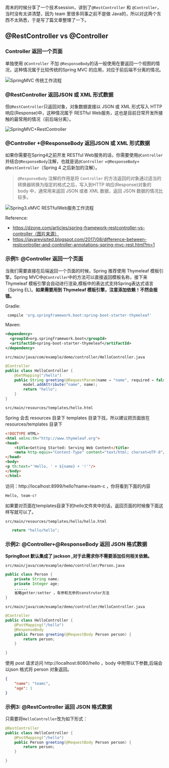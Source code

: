 周末的时候分享了一个技术session，讲到了`@RestController` 和 `@Controller`，当时没有太讲清楚，因为 team 里很多同事之前不是做 Java的，所以对这两个东西不太熟悉，于是写了篇文章整理了一下。

## @RestController vs @Controller

### Controller 返回一个页面

单独使用 `@Controller` 不加 `@ResponseBody`的话一般使用在要返回一个视图的情况，这种情况属于比较传统的Spring MVC 的应用，对应于前后端不分离的情况。


![SpringMVC 传统工作流程](https://my-blog-to-use.oss-cn-beijing.aliyuncs.com/2019-7/SpringMVC传统工作流程.png)

### @RestController 返回JSON 或 XML 形式数据

但`@RestController`只返回对象，对象数据直接以 JSON 或 XML 形式写入 HTTP 响应(Response)中，这种情况属于 RESTful Web服务，这也是目前日常开发所接触的最常用的情况（前后端分离）。


![SpringMVC+RestController](https://my-blog-to-use.oss-cn-beijing.aliyuncs.com/2019-7/SpringMVCRestController.png)

### @Controller +@ResponseBody 返回JSON 或 XML 形式数据

如果你需要在Spring4之前开发 RESTful Web服务的话，你需要使用`@Controller` 并结合`@ResponseBody`注解，也就是说`@Controller` +`@ResponseBody`= `@RestController`（Spring 4 之后新加的注解）。

> `@ResponseBody` 注解的作用是将 `Controller` 的方法返回的对象通过适当的转换器转换为指定的格式之后，写入到HTTP 响应(Response)对象的 body 中，通常用来返回 JSON 或者 XML 数据，返回 JSON 数据的情况比较多。


![Spring3.xMVC RESTfulWeb服务工作流程](https://my-blog-to-use.oss-cn-beijing.aliyuncs.com/2019-7/Spring3.xMVCRESTfulWeb服务工作流程.png)

Reference:

- https://dzone.com/articles/spring-framework-restcontroller-vs-controller（图片来源）
- https://javarevisited.blogspot.com/2017/08/difference-between-restcontroller-and-controller-annotations-spring-mvc-rest.html?m=1

### 示例1:  @Controller 返回一个页面

当我们需要直接在后端返回一个页面的时候，Spring 推荐使用 Thymeleaf 模板引擎。Spring MVC中`@Controller`中的方法可以直接返回模板名称，接下来 Thymeleaf 模板引擎会自动进行渲染,模板中的表达式支持Spring表达式语言（Spring EL)。**如果需要用到 Thymeleaf 模板引擎，注意添加依赖！不然会报错。**

Gradle:

```groovy
 compile 'org.springframework.boot:spring-boot-starter-thymeleaf'
```

Maven:

```xml
<dependency>
  <groupId>org.springframework.boot</groupId>
  <artifactId>spring-boot-starter-thymeleaf</artifactId>
</dependency>
```

`src/main/java/com/example/demo/controller/HelloController.java`

```java
@Controller
public class HelloController {
    @GetMapping("/hello")
    public String greeting(@RequestParam(name = "name", required = false, defaultValue = "World") String name, Model model) {
        model.addAttribute("name", name);
        return "hello";
    }
}
```
`src/main/resources/templates/hello.html`

Spring 会去 resources 目录下 templates 目录下找，所以建议把页面放在 resources/templates 目录下

```html
<!DOCTYPE HTML>
<html xmlns:th="http://www.thymeleaf.org">
<head>
    <title>Getting Started: Serving Web Content</title>
    <meta http-equiv="Content-Type" content="text/html; charset=UTF-8"/>
</head>
<body>
<p th:text="'Hello, ' + ${name} + '!'"/>
</body>
</html>
```

访问：http://localhost:8999/hello?name=team-c ，你将看到下面的内容

```
Hello, team-c!
```

如果要对页面在templates目录下的hello文件夹中的话，返回页面的时候像下面这样写就可以了。

`src/main/resources/templates/hello/hello.html`

```java
   return "hello/hello";
```

### 示例2:  @Controller+@ResponseBody 返回 JSON 格式数据

**SpringBoot 默认集成了 jackson ,对于此需求你不需要添加任何相关依赖。**

`src/main/java/com/example/demo/controller/Person.java`

```java
public class Person {
    private String name;
    private Integer age;
    ......
    省略getter/setter ，有参和无参的construtor方法
}

```

`src/main/java/com/example/demo/controller/HelloController.java`

```java
@Controller
public class HelloController {
    @PostMapping("/hello")
    @ResponseBody
    public Person greeting(@RequestBody Person person) {
        return person;
    }

}
```

使用 post 请求访问 http://localhost:8080/hello ，body 中附带以下参数,后端会以json 格式将 person 对象返回。

```json
{
    "name": "teamc",
    "age": 1
}
```

### 示例3:  @RestController 返回 JSON 格式数据

只需要将`HelloController`改为如下形式：

```java
@RestController
public class HelloController {
    @PostMapping("/hello")
    public Person greeting(@RequestBody Person person) {
        return person;
    }

}
```

